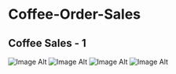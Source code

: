 # Coffee-Order-Sales
## Coffee Sales - 1
![Image Alt]()
![Image Alt]()
![Image Alt]()
![Image Alt]()
